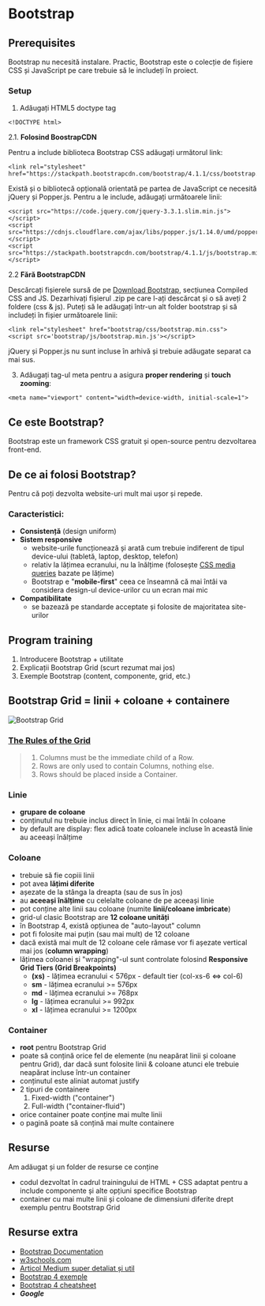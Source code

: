 # Bootstrap

## Prerequisites
Bootstrap nu necesită instalare. Practic, Bootstrap este o colecție de fișiere CSS și JavaScript pe care trebuie să le includeți în proiect.

### Setup
1. Adăugați HTML5 doctype tag
```
<!DOCTYPE html>
```
2.1. **Folosind BoostrapCDN**

Pentru a include biblioteca Bootstrap CSS adăugați următorul link:
```
<link rel="stylesheet" href="https://stackpath.bootstrapcdn.com/bootstrap/4.1.1/css/bootstrap.min.css">
```
Există și o bibliotecă opțională orientată pe partea de JavaScript ce necesită jQuery și Popper.js. Pentru a le include, adăugați următoarele linii:
```
<script src="https://code.jquery.com/jquery-3.3.1.slim.min.js"></script>
<script src="https://cdnjs.cloudflare.com/ajax/libs/popper.js/1.14.0/umd/popper.min.js"></script>
<script src="https://stackpath.bootstrapcdn.com/bootstrap/4.1.1/js/bootstrap.min.js"></script>
```
2.2 **Fără BootstrapCDN**

Descărcați fișierele sursă de pe [Download Bootstrap](https://getbootstrap.com/docs/4.3/getting-started/download/#compiled-css-and-js), secțiunea Compiled CSS and JS. Dezarhivați fișierul .zip pe care l-ați descărcat și o să aveți 2 foldere (css & js). Puteți să le adăugați într-un alt folder bootstrap și să includeți în fișier următoarele linii:
```
<link rel="stylesheet" href="bootstrap/css/bootstrap.min.css">
<script src='bootstrap/js/bootstrap.min.js'></script>
```
jQuery și Popper.js nu sunt incluse în arhivă și trebuie adăugate separat ca mai sus.

3. Adăugați tag-ul meta pentru a asigura **proper rendering** și **touch zooming**:
```
<meta name="viewport" content="width=device-width, initial-scale=1">
```

## Ce este Bootstrap?
Bootstrap este un framework CSS gratuit și open-source pentru dezvoltarea front-end. 

## De ce ai folosi Bootstrap?
Pentru că poți dezvolta website-uri mult mai ușor și repede.

### Caracteristici:
- **Consistență** (design uniform)
- **Sistem responsive**
  - website-urile funcționează și arată cum trebuie indiferent de tipul device-ului (tabletă, laptop, desktop, telefon)
  - relativ la lățimea ecranului, nu la înălțime (folosește [CSS media queries](https://www.w3schools.com/css/css_rwd_mediaqueries.asp) bazate pe lățime)
  - Bootstrap e "**mobile-first**" ceea ce înseamnă că mai întâi va considera design-ul device-urilor cu un ecran mai mic
- **Compatibilitate**
  - se bazează pe standarde acceptate și folosite de majoritatea site-urilor
  
## Program training
1. Introducere Bootstrap + utilitate 
2. Explicații Bootstrap Grid (scurt rezumat mai jos)
3. Exemple Bootstrap (content, componente, grid, etc.)

## Bootstrap Grid = linii + coloane + containere

![Bootstrap Grid](https://miro.medium.com/max/2342/1*6frm0pq5VjPcc71EqH7cKw.png)

### [The Rules of the Grid](https://medium.com/wdstack/how-to-bootstrap-94abe3525442)
> 1. Columns must be the immediate child of a Row.
> 2. Rows are only used to contain Columns, nothing else.
> 3. Rows should be placed inside a Container.

### Linie
- **grupare de coloane**
- conținutul nu trebuie inclus direct în linie, ci mai întâi în coloane
- by default are display: flex adică toate coloanele incluse în această linie au aceeași înălțime

### Coloane
- trebuie să fie copiii linii
- pot avea **lățimi diferite**
- așezate de la stânga la dreapta (sau de sus în jos)
- au **aceeași înălțime** cu celelalte coloane de pe aceeași linie
- pot conține alte linii sau coloane (numite **linii/coloane imbricate**)
- grid-ul clasic Bootstrap are **12 coloane unități**
- în Bootstrap 4, există opțiunea de "auto-layout" column
- pot fi folosite mai puțin (sau mai mult) de 12 coloane
- dacă există mai mult de 12 coloane cele rămase vor fi așezate vertical mai jos (**column wrapping**)
- lățimea coloanei și "wrapping"-ul sunt controlate folosind **Responsive Grid Tiers (Grid Breakpoints)**
  - **(xs)** - lățimea ecranului < 576px - default tier (col-xs-6 <=> col-6)
  - **sm** - lățimea ecranului >= 576px
  - **md** - lățimea ecranului >= 768px
  - **lg** - lățimea ecranului >= 992px
  - **xl** - lățimea ecranului >= 1200px

### Container
- **root** pentru Bootstrap Grid
- poate să conțină orice fel de elemente (nu neapărat linii și coloane pentru Grid), dar dacă sunt folosite linii & coloane atunci ele trebuie neapărat incluse într-un container
- conținutul este aliniat automat justify
- 2 tipuri de containere
  1. Fixed-width ("container")
  2. Full-width ("container-fluid")
- orice container poate conține mai multe linii
- o pagină poate să conțină mai multe containere

## Resurse
Am adăugat și un folder de resurse ce conține
- codul dezvoltat în cadrul trainingului de HTML + CSS adaptat pentru a include componente și alte opțiuni specifice Bootstrap
- container cu mai multe linii și coloane de dimensiuni diferite drept exemplu pentru Bootstrap Grid

## Resurse extra
- [Bootstrap Documentation](https://getbootstrap.com/docs/4.0/getting-started/introduction/)
- [w3schools.com](https://www.w3schools.com/bootstrap/bootstrap_ver.asp)
- [Articol Medium super detaliat și util](https://medium.com/wdstack/how-to-bootstrap-94abe3525442)
- [Bootstrap 4 exemple](https://www.codeply.com/bootstrap-4-examples)
- [Bootstrap 4 cheatsheet](https://hackerthemes.com/bootstrap-cheatsheet/)
- ***Google*** 
